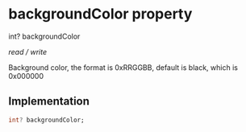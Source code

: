 


# backgroundColor property







int? backgroundColor
  
_<span class="feature">read / write</span>_



<p>Background color, the format is 0xRRGGBB, default is black, which is 0x000000</p>



## Implementation

```dart
int? backgroundColor;
```








